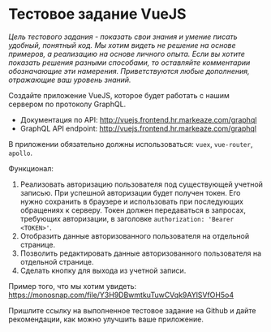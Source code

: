 # Тестовое задание VueJS

*Цель тестового задания - показать свои знания и умение писать удобный, понятный код.
Мы хотим видеть не решение на основе примеров, а реализацию на основе личного опыта.
Если вы хотите показать решения разными способами, то оставляйте комментарии обозначающие эти намерения.
Приветствуются любые дополнения, отражающие ваш уровень знаний.*

Создайте приложение VueJS, которое будет работать с нашим сервером по протоколу GraphQL.

* Документация по API: http://vuejs.frontend.hr.markeaze.com/graphql
* GraphQL API endpoint: http://vuejs.frontend.hr.markeaze.com/graphql

В приложении обязательно должны использоваться: `vuex`, `vue-router`, `apollo`.

Функционал:
1. Реализовать авторизацию пользователя под существующей учетной записью. При успешной авторизации будет получен токен. Его нужно сохранить в браузере и использовать при последующих обращениях к серверу. Токен должен передаваться в запросах, требующих авторизации, в заголовке `authorization: 'Bearer <TOKEN>'`.
2. Отобразить данные авторизованного пользователя на отдельной странице.
3. Позволить редактировать данные авторизованного пользователя на отдельной странице.
4. Сделать кнопку для выхода из учетной записи.

Пример того, что мы хотим увидеть: https://monosnap.com/file/Y3H9DBwmtkuTuwCVqk9AYlSVfOH5o4

Пришлите ссылку на выполненное тестовое задание на Github и дайте рекомендации, как можно улучшить ваше приложение.
